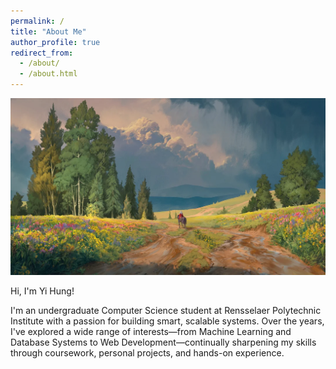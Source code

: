 ```yaml
---
permalink: /
title: "About Me"
author_profile: true
redirect_from: 
  - /about/
  - /about.html
---
```


![After the Rain Image](images/after-the-rain.png "After the rain")

Hi, I'm Yi Hung!

I'm an undergraduate Computer Science student at Rensselaer Polytechnic Institute with a passion for building smart, scalable systems. Over the years, I've explored a wide range of interests—from Machine Learning and Database Systems to Web Development—continually sharpening my skills through coursework, personal projects, and hands-on experience.
